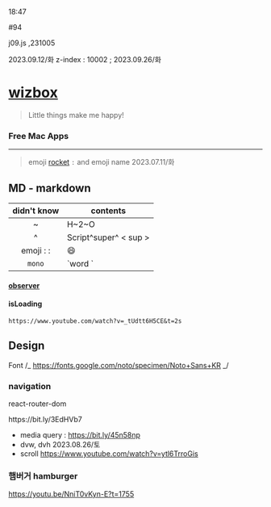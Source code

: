 18:47

#94

<!--todo 2023.10.09/월 RK: recover scroll-->

j09.js
,231005

2023.09.12/화
<ScrollRestoration/>
z-index : 10002 ; 2023.09.26/화

# [wizbox](https://wizbox.shop)

> Little things make me happy!

### Free Mac Apps

---

> emoji
> [rocket](https://matthewpalmer.net/rocket/) `:` and emoji name
> 2023.07.11/화

## MD - markdown

| didn't know | contents              |
| :---------: | --------------------- |
|      ~      | H~2~O <sub>           |
|      ^      | Script^super^ < sup > |
|  emoji : :  | :smile:               |
|   `mono`    | \`word \`             |

#### [observer](https://www.youtube.com/watch?v=Mi4EF9K87aM&t=570s)

#### isLoading

    https://www.youtube.com/watch?v=_tUdtt6H5CE&t=2s

## Design

Font
/_ https://fonts.google.com/noto/specimen/Noto+Sans+KR _/

### navigation

react-router-dom

<Link to="">
https://bit.ly/3EdHVb7

- media query : https://bit.ly/45n58np
- dvw, dvh 2023.08.26/토
- scroll https://www.youtube.com/watch?v=ytl6TrroGis

### 햄버거 hamburger

https://youtu.be/NniT0vKyn-E?t=1755
